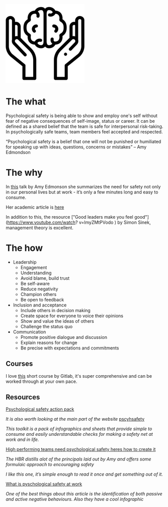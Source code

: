 
![mental-health](./images/mental-health.png)

# The what

Psychological safety is being able to show and employ one's self without fear of negative consequences of self-image, status or career. It can be defined as a shared belief that the team is safe for interpersonal risk-taking. In psychologically safe teams, team members feel accepted and respected.


“Psychological safety is a belief that one will not be punished or humiliated for speaking up with ideas, questions, concerns or mistakes” – Amy Edmondson
# The why

In [this](https://www.youtube.com/watch?v=eP6guvRt0U0) talk by Amy Edmonson she summarizes the need for safety not only in our personal lives but at work - it’s only a few minutes long and easy to consume.

Her academic article is [here](https://www.jstor.org/stable/2666999)


In addition to this, the resource ["Good leaders make you feel good"](https://www.youtube.com/watch?
v=lmyZMtPVodo
) by Simon Sinek, management theory is excellent.
# The how

- Leadership
	- Engagement
	- Understanding
	- Avoid blame, build trust
	- Be self-aware
	- Reduce negativity
	- Champion others
	- Be open to feedback
- Inclusion and acceptance
	- Include others in decision making
	- Create space for everyone to voice their opinions
	- Show and value the ideas of others
	- Challenge the status quo
- Communication
	- Promote positive dialogue and discussion
	- Explain reasons for change
	- Be precise with expectations and commitments


## Courses

I love [this](https://about.gitlab.com/handbook/leadership/emotional-intelligence/psychological-safety-short-course/) short course by Gitlab, it's super comprehensive and can be worked through at your own pace.

## Resources

[Psychological safety action pack](https://psychsafety.co.uk/asp-products/psychological-safety-action-pack/)

_It is also worth looking at the main part of the website_  [pscyhsafety](https://www.psychsafety.co.uk/)

_This toolkit is a pack of infographics and sheets that provide simple to consume and easily understandable checks for making a safety net at work and in life._

[High performing teams need psychological safety heres how to create it](https://hbr.org/2017/08/high-performing-teams-need-psychological-safety-heres-how-to-create-it)

_The HBR distills alot of the principals laid out by Amy and offers some formulaic approach to encouraging safety_

_I like this one, it’s simple enough to read it once and get something out of it._

[What is pyschological safety at work](https://www.ccl.org/articles/leading-effectively-articles/what-is-psychological-safety-at-work/)

_One of the best things about this article is the identification of both passive and active negative behaviours. Also they have a cool infographic_





